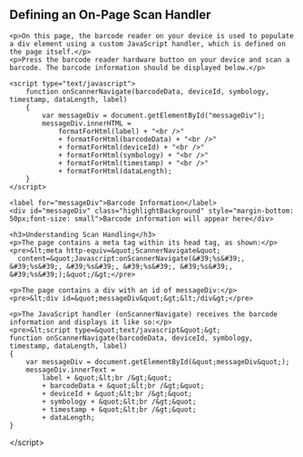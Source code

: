 ﻿---
layout: None
---
<html>
<head>
	<title>Defining an On-Page Scan Handler - Airlock Browser</title>
	<meta http-equiv="X-UA-Compatible" content="IE=edge"/>
	<meta name="viewport" content="width=device-width, initial-scale=1"/>
	<meta name="robots" content="noindex" />
	<link href="/AppContent/IndustrialBrowser/ExampleApplications/Css/normalize.css" rel="stylesheet" />
	<link href="/AppContent/IndustrialBrowser/ExampleApplications/Css/skeleton.css" rel="stylesheet" />
	<link href="/AppContent/IndustrialBrowser/ExampleApplications/Css/ExampleApplications.css" rel="stylesheet" />
	<script src="/AppContent/IndustrialBrowser/ExampleApplications/JavaScript/IndustrialBrowser.js" type="text/javascript"></script>
	<meta http-equiv="ScannerNavigate" content="Javascript:onScannerNavigate('%s', '%s', '%s', '%s', '%s', '%s');"/>
</head>
<body>
    <h2>Defining an On-Page Scan Handler</h2>

    <p>On this page, the barcode reader on your device is used to populate a div element using a custom JavaScript handler, which is defined on the page itself.</p>
    <p>Press the barcode reader hardware button on your device and scan a barcode. The barcode information should be displayed below.</p>

    <script type="text/javascript">
        function onScannerNavigate(barcodeData, deviceId, symbology, timestamp, dataLength, label)
        {
            var messageDiv = document.getElementById("messageDiv");
            messageDiv.innerHTML =
                formatForHtml(label) + "<br />"
                + formatForHtml(barcodeData) + "<br />"
                + formatForHtml(deviceId) + "<br />"
                + formatForHtml(symbology) + "<br />"
                + formatForHtml(timestamp) + "<br />"
                + formatForHtml(dataLength);
        }
    </script>

    <label for="messageDiv">Barcode Information</label>
    <div id="messageDiv" class="highlightBackground" style="margin-bottom: 50px;font-size: small">Barcode information will appear here</div>
    
    <h3>Understanding Scan Handling</h3>
    <p>The page contains a meta tag within its head tag, as shown:</p>
    <pre>&lt;meta http-equiv=&quot;ScannerNavigate&quot; 
      content=&quot;Javascript:onScannerNavigate(&#39;%s&#39;, &#39;%s&#39;, &#39;%s&#39;, &#39;%s&#39;, &#39;%s&#39;, &#39;%s&#39;);&quot;/&gt;</pre>
    
    <p>The page contains a div with an id of messageDiv:</p>
    <pre>&lt;div id=&quot;messageDiv&quot;&gt;&lt;/div&gt;</pre>
    
    <p>The JavaScript handler (onScannerNavigate) receives the barcode information and displays it like so:</p>
    <pre>&lt;script type=&quot;text/javascript&quot;&gt;
    function onScannerNavigate(barcodeData, deviceId, symbology, timestamp, dataLength, label)
    {
        var messageDiv = document.getElementById(&quot;messageDiv&quot;);
        messageDiv.innerText =
            label + &quot;&lt;br /&gt;&quot;
            + barcodeData + &quot;&lt;br /&gt;&quot;
            + deviceId + &quot;&lt;br /&gt;&quot;
            + symbology + &quot;&lt;br /&gt;&quot;
            + timestamp + &quot;&lt;br /&gt;&quot;
            + dataLength;
    }
&lt;/script&gt;</pre>
</body>
</html>
